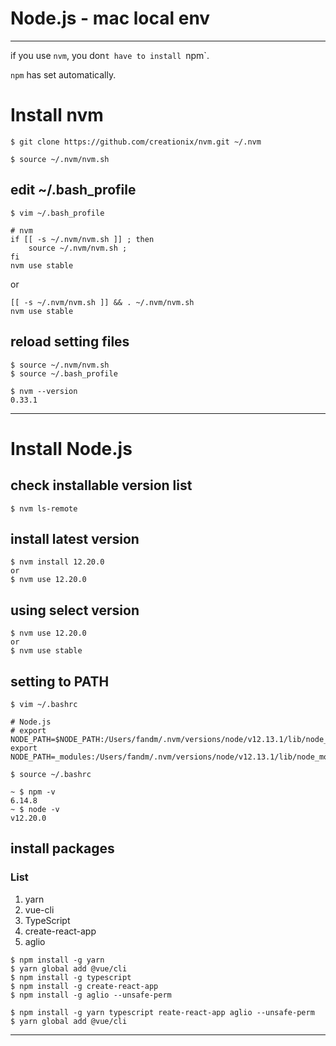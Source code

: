 # Node.js - mac local env

---

if you use `nvm`, you don`t have to install `npm`.

`npm` has set automatically.

# Install nvm

```shell-sesshion
$ git clone https://github.com/creationix/nvm.git ~/.nvm
```

```shell-sesshion
$ source ~/.nvm/nvm.sh
```

## edit ~/.bash_profile

```shell-sesshion
$ vim ~/.bash_profile

# nvm
if [[ -s ~/.nvm/nvm.sh ]] ; then
    source ~/.nvm/nvm.sh ;
fi
nvm use stable
```

or

```shell-sesshion
[[ -s ~/.nvm/nvm.sh ]] && . ~/.nvm/nvm.sh
nvm use stable
```


## reload setting files

```shell-sesshion
$ source ~/.nvm/nvm.sh
$ source ~/.bash_profile
```

```shell-sesshion
$ nvm --version
0.33.1
```

---

# Install Node.js
## check installable version list
```shell-sesshion
$ nvm ls-remote
```

## install latest version
```shell-sesshion
$ nvm install 12.20.0
or
$ nvm use 12.20.0
```

## using select version
```shell-sesshion
$ nvm use 12.20.0
or
$ nvm use stable
```

## setting to PATH

```shell-sesshion
$ vim ~/.bashrc

# Node.js
# export NODE_PATH=$NODE_PATH:/Users/fandm/.nvm/versions/node/v12.13.1/lib/node_modules
export NODE_PATH=_modules:/Users/fandm/.nvm/versions/node/v12.13.1/lib/node_modules
```

```shell-sesshion
$ source ~/.bashrc
```

```shell-sesshion
~ $ npm -v
6.14.8
~ $ node -v
v12.20.0
```


## install packages

###  List
1. yarn
2. vue-cli
3. TypeScript
4. create-react-app
5. aglio

```shell-sesshion
$ npm install -g yarn
$ yarn global add @vue/cli
$ npm install -g typescript
$ npm install -g create-react-app
$ npm install -g aglio --unsafe-perm
```

```shell-sesshion
$ npm install -g yarn typescript reate-react-app aglio --unsafe-perm
$ yarn global add @vue/cli
```

---